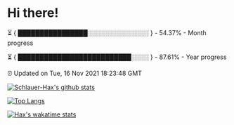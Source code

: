 # Hi there!

⏳ { ████████████████░░░░░░░░░░░░░░ } - 54.37% - Month progress

⏳ { ██████████████████████████░░░░ } - 87.61% - Year progress

⏰ Updated on Tue, 16 Nov 2021 18:23:48 GMT


[![Schlauer-Hax's github stats](https://github-readme-stats.vercel.app/api?username=Schlauer-Hax&show_icons=true&theme=dark&count_private=true)](https://github.com/Schlauer-Hax)


[![Top Langs](https://github-readme-stats.vercel.app/api/top-langs/?username=Schlauer-Hax&layout=compact&theme=dark)](https://github.com/Schlauer-Hax?tab=repositories)


[![Hax's wakatime stats](https://github-readme-stats.vercel.app/api/wakatime?username=Hax&theme=dark)](https://wakatime.com/@Hax)

